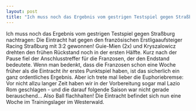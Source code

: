 ```yaml
---
layout: post
title: "Ich muss noch das Ergebnis vom gestrigen Testspiel gegen Straßburg nachtragen: Die Eintracht hat gegen den französischen Erstligaaufsteiger Racing Straßburg mit 3:2 gewonnen!"
---
```


Ich muss noch das Ergebnis vom gestrigen Testspiel gegen Straßburg nachtragen: Die Eintracht hat gegen den französischen Erstligaaufsteiger Racing Straßburg mit 3:2 gewonnen! Guie-Mien (2x) und Kryszalowicz drehten den frühen Rückstand noch in der ersten Hälfte. Kurz nach der Pause fiel der Anschlusstreffer für die Franzosen, der den Endstand bedeutete. Wenn man bedenkt, dass die Franzosen schon eine Woche früher als die Eintracht ihr erstes Punktspiel haben, ist das sicherlich ein ganz ordentliches Ergebnis. Aber ich trete mal lieber die Euphoriebremse: Vor nicht allzu langer Zeit haben wir in der Vorbereitung sogar mal Lazio Rom geschlagen - und die darauf folgende Saison war nicht gerade berauschend... Also Ball flachhalten! Die Eintracht befindet sich nun eine Woche im Trainingslager im Westerwald.
